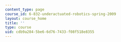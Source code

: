 ```yaml
---
content_type: page
course_id: 6-832-underactuated-robotics-spring-2009
layout: course_home
title: ''
type: course
uid: cdb9a284-5be6-6d76-7433-f08f518e8355
---
```

